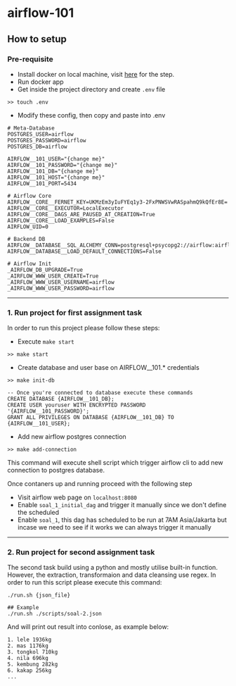 # airflow-101

## How to setup
### Pre-requisite
- Install docker on local machine, visit [here](https://docs.docker.com/desktop/mac/install/) for the step.
- Run docker app
- Get inside the project directory and create `.env` file
```
>> touch .env
```
- Modify these config, then copy and paste into .env

```
# Meta-Database
POSTGRES_USER=airflow
POSTGRES_PASSWORD=airflow
POSTGRES_DB=airflow

AIRFLOW__101_USER="{change me}"
AIRFLOW__101_PASSWORD="{change me}"
AIRFLOW__101_DB="{change me}"
AIRFLOW__101_HOST="{change me}"
AIRFLOW__101_PORT=5434

# Airflow Core
AIRFLOW__CORE__FERNET_KEY=UKMzEm3yIuFYEq1y3-2FxPNWSVwRASpahmQ9kQfEr8E=
AIRFLOW__CORE__EXECUTOR=LocalExecutor
AIRFLOW__CORE__DAGS_ARE_PAUSED_AT_CREATION=True
AIRFLOW__CORE__LOAD_EXAMPLES=False
AIRFLOW_UID=0

# Backend DB
AIRFLOW__DATABASE__SQL_ALCHEMY_CONN=postgresql+psycopg2://airflow:airflow@postgres/airflow
AIRFLOW__DATABASE__LOAD_DEFAULT_CONNECTIONS=False

# Airflow Init
_AIRFLOW_DB_UPGRADE=True
_AIRFLOW_WWW_USER_CREATE=True
_AIRFLOW_WWW_USER_USERNAME=airflow
_AIRFLOW_WWW_USER_PASSWORD=airflow
```
---
### 1. Run project for first assignment task
In order to run this project please follow these steps:
- Execute `make start`
```
>> make start
```
- Create database and user base on AIRFLOW__101.* credentials
```
>> make init-db

-- Once you're connected to database execute these commands
CREATE DATABASE {AIRFLOW__101_DB};
CREATE USER youruser WITH ENCRYPTED PASSWORD '{AIRFLOW__101_PASSWORD}';
GRANT ALL PRIVILEGES ON DATABASE {AIRFLOW__101_DB} TO {AIRFLOW__101_USER};
```
- Add new airflow postgres connection
```
>> make add-connection
```
This command will execute shell script which trigger airflow cli to add new connection to postgres database.

Once contaners up and running proceed with the following step
- Visit airflow web page on `localhost:8080`
- Enable `soal_1_initial_dag` and trigger it manually since we don't define the scheduled
- Enable `soal_1`, this dag has scheduled to be run at 7AM Asia/Jakarta but incase we need to see if it works we can always trigger it manually
---
### 2. Run project for second assignment task

The second task build using a python and mostly utilise built-in function. However, the extraction, transformaion and data cleansing use regex.
In order to run this script please execute this command:
```
./run.sh {json_file}

## Example
./run.sh ./scripts/soal-2.json
```

And will print out result into conlose, as example below:
```
1. lele 1936kg
2. mas 1176kg
3. tongkol 710kg
4. nila 696kg
5. kembung 282kg
6. kakap 256kg
...
```

